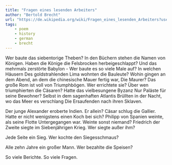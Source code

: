 ```yaml
---
title: "Fragen eines lesenden Arbeiters"
author: "Bertold Brecht"
url: "https://de.wikipedia.org/wiki/Fragen_eines_lesenden_Arbeiters?useskin=vector"
tags: 
    - poem
    - history
    - german
    - brecht
---
```


Wer baute das siebentorige Theben?
In den Büchern stehen die Namen von Königen.
Haben die Könige die Felsbrocken herbeigeschlappt?
Und das mehrmals zerstörte Babylon -
Wer baute es so viele Male auf? In welchen Häusern
Des goldstrahlenden Lima wohnten die Bauleute?
Wohin gingen an dem Abend,
an dem die chinesische Mauer fertig war,
Die Maurer?
Das große Rom ist voll von Triumphbögen.
Wer errichtete sie?
Über wen triumphierten die Cäsaren?
Hatte das vielbesungene Byzanz
Nur Paläste für seine Bewohner?
Selbst in dem sagenhaften Atlantis
Brüllten in der Nacht, wo das Meer es verschlang
Die Ersaufenden nach ihren Sklaven.
 
Der junge Alexander eroberte Indien.
Er allein?
Cäsar schlug die Gallier.
Hatte er nicht wenigstens einen Koch bei sich?
Philipp von Spanien weinte, als seine Flotte
Untergegangen war. Weinte sonst niemand?
Friedrich der Zweite siegte im Siebenjährigen Krieg.
Wer siegte außer ihm?
 
Jede Seite ein Sieg.
Wer kochte den Siegesschmaus?
 
Alle zehn Jahre ein großer Mann.
Wer bezahlte die Speisen?
 
So viele Berichte.
So viele Fragen.